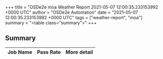 +++
title = "OSDe2e moa Weather Report 2021-05-07 12:00:35.233153992 +0000 UTC"
author = "OSDe2e Automation"
date = "2021-05-07 12:00:35.233153992 +0000 UTC"
tags = ["weather-report", "moa"]
summary = "<table class=\"summary\"></table>"
+++
## Summary

| Job Name | Pass Rate | More detail |
|----------|-----------|-------------|



